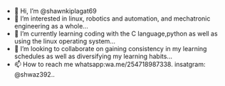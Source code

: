 - 👋 Hi, I’m @shawnkiplagat69
- 👀 I’m interested in linux, robotics and automation, and mechatronic engineering as a whole...
- 🌱 I’m currently learning coding with the C language,python as well as using the linux operating system...
- 💞️ I’m looking to collaborate on gaining consistency in my learning schedules as well as diversifying my learning habits...
- 📫 How to reach me whatsapp:wa.me/254718987338. insatgram: @shwaz392..

<!---
shawnkiplagat69/shawnkiplagat69 is a ✨ special ✨ repository because its `README.md` (this file) appears on your GitHub profile.
You can click the Preview link to take a look at your changes.
--->
